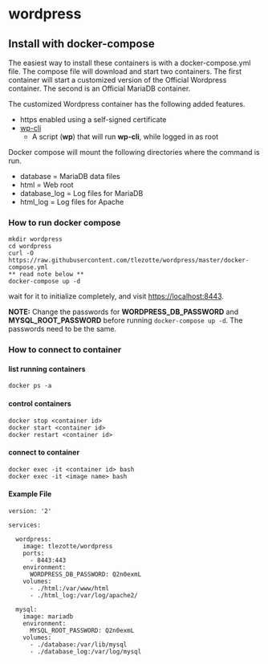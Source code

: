 # wordpress

## Install with docker-compose
The easiest way to install these containers is with a docker-compose.yml file. The compose file will download and start two containers. The first container will start a customized version of the Official Wordpress container. The second is an Official MariaDB container.

The customized Wordpress container has the following added features.
* https enabled using a self-signed certificate
* [wp-cli](http://wp-cli.org/)
  * A script (__wp__) that will run __wp-cli__, while logged in as root

Docker compose will mount the following directories where the command is run.
* database = MariaDB data files
* html = Web root
* database_log = Log files for MariaDB
* html_log = Log files for Apache

### How to run docker compose
```
mkdir wordpress
cd wordpress
curl -O https://raw.githubusercontent.com/tlezotte/wordpress/master/docker-compose.yml
** read note below **
docker-compose up -d
```
wait for it to initialize completely, and visit [https://localhost:8443](https://localhost:8443).

__NOTE:__ Change the passwords for __WORDPRESS_DB_PASSWORD__ and __MYSQL_ROOT_PASSWORD__ before running `docker-compose up -d`. The passwords need to be the same.

### How to connect to container
#### list running containers
```
docker ps -a
```
#### control containers
```
docker stop <container id>
docker start <container id>
docker restart <container id>
```
#### connect to container
```
docker exec -it <container id> bash
docker exec -it <image name> bash
```

#### Example File
```
version: '2'

services:

  wordpress:
    image: tlezotte/wordpress
    ports:
      - 8443:443
    environment:
      WORDPRESS_DB_PASSWORD: Q2n0exmL
    volumes:
      - ./html:/var/www/html
      - ./html_log:/var/log/apache2/

  mysql:
    image: mariadb
    environment:
      MYSQL_ROOT_PASSWORD: Q2n0exmL
    volumes: 
      - ./database:/var/lib/mysql
      - ./database_log:/var/log/mysql
```
